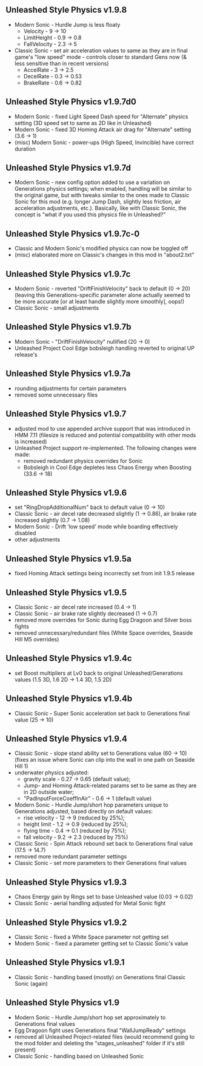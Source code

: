 ## Unleashed Style Physics v1.9.8
- Modern Sonic - Hurdle Jump is less floaty
  - Velocity - 9 → 10
  - LimitHeight - 0.9 → 0.8
  - FallVelocity - 2.3 → 5
- Classic Sonic - set air acceleration values to same as they are in final game's "low speed" mode - controls closer to standard Gens now (& less sensitive than in recent versions)
  - AccelRate - 3 → 2.5
  - DecelRate - 0.3 → 0.53
  - BrakeRate - 0.6 → 0.82

## Unleashed Style Physics v1.9.7d0
- Modern Sonic - fixed Light Speed Dash speed for "Alternate" physics setting (3D speed set to same as 2D like in Unleashed)
- Modern Sonic - fixed 3D Homing Attack air drag for "Alternate" setting (3.6 → 1)
- (misc) Modern Sonic - power-ups (High Speed, Invincible) have correct duration

## Unleashed Style Physics v1.9.7d
- Modern Sonic - new config option added to use a variation on Generations physics settings; when enabled, handling will be similar to the original game, but with tweaks similar to the ones made to Classic Sonic for this mod (e.g. longer Jump Dash, slightly less friction, air acceleration adjustments, etc.). Basically, like with Classic Sonic, the concept is "what if you used this physics file in Unleashed?"

## Unleashed Style Physics v1.9.7c-0
- Classic and Modern Sonic's modified physics can now be toggled off
- (misc) elaborated more on Classic's changes in this mod in "about2.txt"

## Unleashed Style Physics v1.9.7c
- Modern Sonic - reverted "DriftFinishVelocity" back to default (0 → 20) (leaving this Generations-specific parameter alone actually seemed to be more accurate [or at least handle slightly more smoothly], oops!)
- Classic Sonic - small adjustments

## Unleashed Style Physics v1.9.7b
- Modern Sonic - "DriftFinishVelocity" nullified (20 → 0)
- Unleashed Project Cool Edge bobsleigh handling reverted to original UP release's

## Unleashed Style Physics v1.9.7a
- rounding adjustments for certain parameters
- removed some unnecessary files

## Unleashed Style Physics v1.9.7
- adjusted mod to use appended archive support that was introduced in HMM 7.11 (filesize is reduced and potential compatibility with other mods is increased)
- Unleashed Project support re-implemented. The following changes were made:
  - removed redundant physics overrides for Sonic
  - Bobsleigh in Cool Edge depletes less Chaos Energy when Boosting (33.6 → 18)

## Unleashed Style Physics v1.9.6
- set "RingDropAdditionalNum" back to default value (0 → 10)
- Classic Sonic - air decel rate decreased slightly (1 → 0.86), air brake rate increased slightly (0.7 → 1.08)
- Modern Sonic - Drift 'low speed' mode while boarding effectively disabled
- other adjustments

## Unleashed Style Physics v1.9.5a
- fixed Homing Attack settings being incorrectly set from init 1.9.5 release

## Unleashed Style Physics v1.9.5
- Classic Sonic - air decel rate increased (0.4 → 1)
- Classic Sonic - air brake rate slightly decreased (1 → 0.7)
- removed more overrides for Sonic during Egg Dragoon and Silver boss fights
- removed unnecessary/redundant files (White Space overrides, Seaside Hill M5 overrides)

## Unleashed Style Physics v1.9.4c
- set Boost multipliers at Lv0 back to original Unleashed/Generations values (1.5 3D, 1.6 2D → 1.4 3D, 1.5 2D)

## Unleashed Style Physics v1.9.4b
- Classic Sonic - Super Sonic acceleration set back to Generations final value (25 → 10)

## Unleashed Style Physics v1.9.4
- Classic Sonic - slope stand ability set to Generations value (60 → 10) (fixes an issue where Sonic can clip into the wall in one path on Seaside Hill 1)
- underwater physics adjusted:
  - gravity scale - 0.27 → 0.65 (default value);
  - Jump- and Homing Attack-related params set to be same as they are in 2D outside water;
  - "PadInputForceCoeffInAir" - 0.6 → 1 (default value)
- Modern Sonic - Hurdle Jump/short hop parameters unique to Generations adjusted, based directly on default values:
  - rise velocity - 12 → 9 (reduced by 25%);
  - height limit - 1.2 → 0.9 (reduced by 25%);
  - flying time - 0.4 → 0.1 (reduced by 75%);
  - fall velocity - 9.2 → 2.3 (reduced by 75%)
- Classic Sonic - Spin Attack rebound set back to Generations final value (17.5 → 14.7)
- removed more redundant parameter settings
- Classic Sonic - set more parameters to their Generations final values

## Unleashed Style Physics v1.9.3
- Chaos Energy gain by Rings set to base Unleashed value (0.03 → 0.02)
- Classic Sonic - aerial handling adjusted for Metal Sonic fight

## Unleashed Style Physics v1.9.2
- Classic Sonic - fixed a White Space parameter not getting set
- Modern Sonic - fixed a parameter getting set to Classic Sonic's value

## Unleashed Style Physics v1.9.1
- Classic Sonic - handling based (mostly) on Generations final Classic Sonic (again)

## Unleashed Style Physics v1.9
- Modern Sonic - Hurdle Jump/short hop set approximately to Generations final values
- Egg Dragoon fight uses Generations final "WallJumpReady" settings
- removed all Unleashed Project-related files (would recommend going to the mod folder and deleting the "stages_unleashed" folder if it's still present)
- Classic Sonic - handling based on Unleashed Sonic
